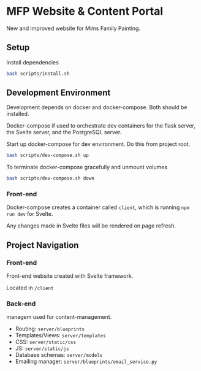 # MFP Website & Content Portal

New and improved website for Mims Family Painting.

## Setup

Install dependencies

```bash
bash scripts/install.sh
```

## Development Environment

Development depends on docker and docker-compose. Both should be installed.

Docker-compose if used to orchestrate dev containers for the flask server, the Svelte server, and the PostgreSQL server.

Start up docker-compose for dev environment. Do this from project root.

```bash
bash scripts/dev-compose.sh up
```

To terminate docker-compose gracefully and unmount volumes

```bash
bash scripts/dev-compose.sh down
```

### Front-end

Docker-compose creates a container called `client`, which is running `npm run dev` for Svelte.

Any changes made in Svelte files will be rendered on page refresh.

## Project Navigation

### Front-end

Front-end website created with Svelte framework.

Located in `/client`

### Back-end

managem used for content-management.

- Routing: `server/blueprints`
- Templates/Views: `server/templates`
- CSS: `server/static/css`
- JS: `server/static/js`
- Database schemas: `server/models`
- Emailing manager: `server/blueprints/email_service.py`
